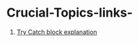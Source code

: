 # Crucial-Topics-links-

1. [Try Catch block explanation](https://medium.com/@iroshan.du/exception-handling-in-java-f430027d60bf)
